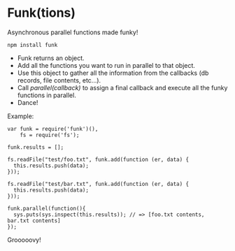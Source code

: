 # Funk(tions)

Asynchronous parallel functions made funky!

    npm install funk

  * Funk returns an object.
  * Add all the functions you want to run in parallel to that object.
  * Use this object to gather all the information from the callbacks (db records, file contents, etc...).
  * Call _parallel(callback)_ to assign a final callback and execute all the funky functions in parallel.
  * Dance!

Example:

    var funk = require('funk')(),
        fs = require('fs');

    funk.results = [];

    fs.readFile("test/foo.txt", funk.add(function (er, data) {
      this.results.push(data);
    }));

    fs.readFile("test/bar.txt", funk.add(function (er, data) {
      this.results.push(data);
    }));

    funk.parallel(function(){
      sys.puts(sys.inspect(this.results)); // => [foo.txt contents, bar.txt contents]
    });

Grooooovy!
